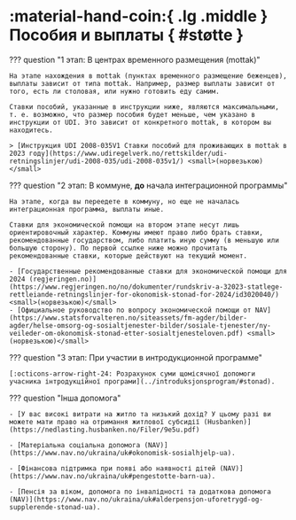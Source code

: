# :material-hand-coin:{ .lg .middle } Пособия и выплаты { #støtte }

??? question "1 этап: В центрах временного размещения (mottak)"

    На этапе нахождения в mottak (пунктах временного размещение беженцев), выплаты зависит от типа mottak. Например, размер выплаты зависит от того, есть ли столовая, или нужно готовить еду самим. 

    Ставки пособий, указанные в инструкции ниже, являются максимальными, т. е. возможно, что размер пособия будет меньше, чем указано в инструкции от UDI. Это зависит от конкретного mottak, в котором вы находитесь. 

    > [Инструкция UDI 2008-035V1 Ставки пособий для проживающих в mottak в 2023 году](https://www.udiregelverk.no/rettskilder/udi-retningslinjer/udi-2008-035/udi-2008-035v1/) <small>(норвезькою)</small>

??? question "2 этап: В коммуне, __до__ начала интеграционной программы"

    На этапе, когда вы переедете в коммуну, но еще не началась интеграционная программа, выплаты иные. 

    Ставки для экономической помощи на втором этапе несут лишь ориентировочный характер. Коммуны имеют право либо брать ставки, рекомендованные государством, либо платить иную сумму (в меньшую или большую сторону). По первой ссылке ниже можно прочитать рекомендованные ставки, которые действуют на текущий момент.

    - [Государственные рекомендованные ставки для экономической помощи для 2024 (regjeringen.no)](https://www.regjeringen.no/no/dokumenter/rundskriv-a-32023-statlege-rettleiande-retningslinjer-for-okonomisk-stonad-for-2024/id3020040/)  <small>(норвезькою)</small> 
    - [Официальное руководство по вопросу экономической помощи от NAV](https://www.statsforvalteren.no/siteassets/fm-agder/bilder-agder/helse-omsorg-og-sosialtjenester-bilder/sosiale-tjenester/ny-veileder-om-okonomisk-stonad-etter-sosialtjenesteloven.pdf) <small>(норвезькою)</small> 

??? question "3 этап: При участии в интродукционной программе"

    [:octicons-arrow-right-24: Розрахунок суми щомісячної допомоги учасника інтродукційної програми](../introduksjonsprogram/#stonad).


??? question "Інша допомога"

    - [У вас високі витрати на житло та низький дохід? У цьому разі ви можете мати право на отримання житлової субсидії (Husbanken)](https://nedlasting.husbanken.no/Filer/9e5u.pdf)
    
    - [Матеріальна соціальна допомога (NAV)](https://www.nav.no/ukraina/uk#okonomisk-sosialhjelp-ua).

    - [Фінансова підтримка при появі або наявності дітей (NAV)](https://www.nav.no/ukraina/uk#pengestotte-barn-ua).

    - [Пенсія за віком, допомога по інвалідності та додаткова допомога (NAV)](https://www.nav.no/ukraina/uk#alderpensjon-uforetrygd-og-supplerende-stonad-ua).
